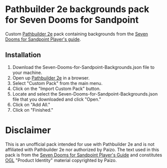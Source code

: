 # Pathbuilder 2e backgrounds pack for Seven Dooms for Sandpoint

Custom [Pathbuilder 2e][pathbuilder] pack containing backgrounds from the
[Seven Dooms for Sandpoint Player's guide][players-guide].

## Installation

1. Download the Seven-Dooms-for-Sandpoint-Backgrounds.json file to your machine.
2. Open up [Pathbuilder 2e][pathbuilder] in a browser.
3. Select "Custom Pack" from the main menu.
4. Click on the "Import Custom Pack" button.
5. Locate and select the Seven-Dooms-for-Sandpoint-Backgrounds.json file that
   you downloaded and click "Open."
6. Click on "Add All."
7. Click on "Finished."

# Disclaimer

This is an unofficial pack intended for use with Pathbuilder 2e and is not
affiliated with Pathbuilder 2e nor authorized by Paizo. The text used in this
pack is from the [Seven Dooms for Sandpoint Player's Guide][players-guide] and
constitutes [OGL] "Product Identity" material copyrighted by Paizo.

[pathbuilder]:   https://pathbuilder2e.com/
[players-guide]: https://paizo.com/community/blog/v5748dyo6siiv&page=1?Introducing-the-Seven-Dooms-for-Sandpoint
[ogl]:           https://paizo.com/pathfinder/compatibility/ogl
